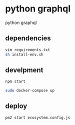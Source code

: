 
# python graphql

python graphql

## dependencies

```sh
vim requirements.txt
sh install-env.sh
```

## develpment

```sh
npm start
```

```sh
sudo docker-compose up
```

## deploy

```sh
pm2 start ecosystem.config.js
```
